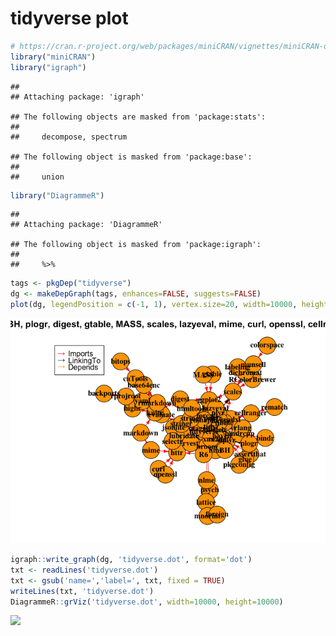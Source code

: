 tidyverse plot
==============

``` r
# https://cran.r-project.org/web/packages/miniCRAN/vignettes/miniCRAN-dependency-graph.html
library("miniCRAN")
library("igraph")
```

    ## 
    ## Attaching package: 'igraph'

    ## The following objects are masked from 'package:stats':
    ## 
    ##     decompose, spectrum

    ## The following object is masked from 'package:base':
    ## 
    ##     union

``` r
library("DiagrammeR")
```

    ## 
    ## Attaching package: 'DiagrammeR'

    ## The following object is masked from 'package:igraph':
    ## 
    ##     %>%

``` r
tags <- pkgDep("tidyverse")
dg <- makeDepGraph(tags, enhances=FALSE, suggests=FALSE)
plot(dg, legendPosition = c(-1, 1), vertex.size=20, width=10000, height=10000)
```

![](tidyverse_files/figure-markdown_github/graph-1.png)

``` r
igraph::write_graph(dg, 'tidyverse.dot', format='dot')
txt <- readLines('tidyverse.dot')
txt <- gsub('name=','label=', txt, fixed = TRUE)
writeLines(txt, 'tidyverse.dot')
DiagrammeR::grViz('tidyverse.dot', width=10000, height=10000)
```

![](tidyverse_files/figure-markdown_github/graph-2.png)
